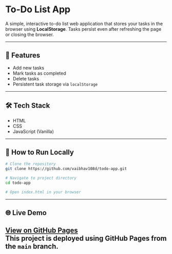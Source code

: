 # To-Do List App

A simple, interactive to-do list web application that stores your tasks in the browser using **LocalStorage**. Tasks persist even after refreshing the page or closing the browser.

---

## 🚀 Features

- Add new tasks
- Mark tasks as completed
- Delete tasks
- Persistent task storage via `localStorage`

---

## 🛠️ Tech Stack

- HTML  
- CSS  
- JavaScript (Vanilla)

---

## 🧪 How to Run Locally

```bash
# Clone the repository
git clone https://github.com/vaibhav108d/todo-app.git

# Navigate to project directory
cd todo-app

# Open index.html in your browser
```
---
## 🌐 Live Demo

**[View on GitHub Pages](https://vaibhav108d.github.io/todo-app/)**  
This project is deployed using GitHub Pages from the `main` branch.
---